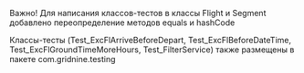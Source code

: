 Важно! Для написания классов-тестов в классы Flight и Segment добавлено переопределение методов equals и hashCode

Классы-тесты (Test_ExcFlArriveBeforeDepart, Test_ExcFlBeforeDateTime, Test_ExcFlGroundTimeMoreHours, Test_FilterService) также размещены в пакете com.gridnine.testing
